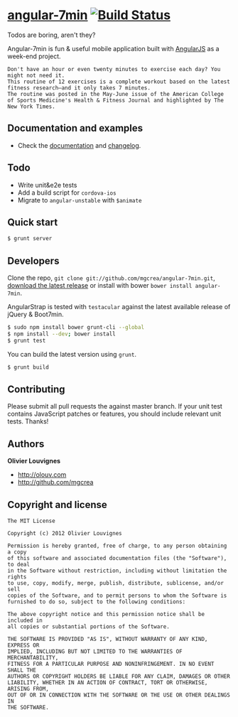 # [angular-7min](http://mgcrea.github.com/angular-7min) [![Build Status](https://secure.travis-ci.org/mgcrea/angular-7min.png?branch=master)](http://travis-ci.org/#!/mgcrea/angular-7min)

Todos are boring, aren't they?

Angular-7min is fun & useful mobile application built with [AngularJS](https://github.com/angular) as a week-end project.

>
	Don't have an hour or even twenty minutes to exercise each day? You might not need it.
	This routine of 12 exercises is a complete workout based on the latest fitness research—and it only takes 7 minutes.
	The routine was posted in the May-June issue of the American College of Sports Medicine's Health & Fitness Journal and highlighted by The New York Times.



## Documentation and examples

+ Check the [documentation](http://mgcrea.github.com/angular-7min) and [changelog](https://github.com/mgcrea/angular-7min/wiki/Changelog).



## Todo

+ Write unit&e2e tests
+ Add a build script for `cordova-ios`
+ Migrate to `angular-unstable` with `$animate`



## Quick start

>
``` bash
$ grunt server
```



## Developers

Clone the repo, `git clone git://github.com/mgcrea/angular-7min.git`, [download the latest release](https://github.com/mgcrea/angular-7min/zipball/master) or install with bower `bower install angular-7min`.

AngularStrap is tested with `testacular` against the latest available release of jQuery & Boot7min.

``` bash
$ sudo npm install bower grunt-cli --global
$ npm install --dev; bower install
$ grunt test
```

You can build the latest version using `grunt`.

``` bash
$ grunt build
```



## Contributing

Please submit all pull requests the against master branch. If your unit test contains JavaScript patches or features, you should include relevant unit tests. Thanks!



## Authors

**Olivier Louvignes**

+ http://olouv.com
+ http://github.com/mgcrea



## Copyright and license

	The MIT License

	Copyright (c) 2012 Olivier Louvignes

	Permission is hereby granted, free of charge, to any person obtaining a copy
	of this software and associated documentation files (the "Software"), to deal
	in the Software without restriction, including without limitation the rights
	to use, copy, modify, merge, publish, distribute, sublicense, and/or sell
	copies of the Software, and to permit persons to whom the Software is
	furnished to do so, subject to the following conditions:

	The above copyright notice and this permission notice shall be included in
	all copies or substantial portions of the Software.

	THE SOFTWARE IS PROVIDED "AS IS", WITHOUT WARRANTY OF ANY KIND, EXPRESS OR
	IMPLIED, INCLUDING BUT NOT LIMITED TO THE WARRANTIES OF MERCHANTABILITY,
	FITNESS FOR A PARTICULAR PURPOSE AND NONINFRINGEMENT. IN NO EVENT SHALL THE
	AUTHORS OR COPYRIGHT HOLDERS BE LIABLE FOR ANY CLAIM, DAMAGES OR OTHER
	LIABILITY, WHETHER IN AN ACTION OF CONTRACT, TORT OR OTHERWISE, ARISING FROM,
	OUT OF OR IN CONNECTION WITH THE SOFTWARE OR THE USE OR OTHER DEALINGS IN
	THE SOFTWARE.
